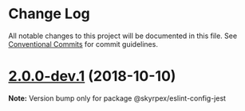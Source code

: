 # Change Log

All notable changes to this project will be documented in this file.
See [Conventional Commits](https://conventionalcommits.org) for commit guidelines.

# [2.0.0-dev.1](https://github.com/skyrpex/linter-config/tree/master/packages/eslint-config-jest/compare/v2.0.0-dev.0...v2.0.0-dev.1) (2018-10-10)

**Note:** Version bump only for package @skyrpex/eslint-config-jest
